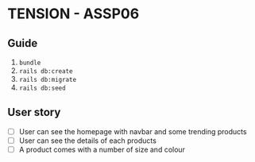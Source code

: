 # TENSION - ASSP06

## Guide
1. `bundle`
2. `rails db:create`
3. `rails db:migrate`
4. `rails db:seed`

## **User story**

* [ ] User can see the homepage with navbar and some trending products
* [ ] User can see the details of each products
* [ ] A product comes with a number of size and colour
